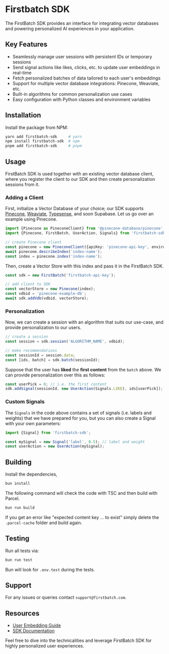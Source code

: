 # Firstbatch SDK

The FirstBatch SDK provides an interface for integrating vector databases and powering personalized AI experiences in your application.

## Key Features

- Seamlessly manage user sessions with persistent IDs or temporary sessions
- Send signal actions like likes, clicks, etc. to update user embeddings in real-time
- Fetch personalized batches of data tailored to each user's embeddings
- Support for multiple vector database integrations: Pinecone, Weaviate, etc.
- Built-in algorithms for common personalization use cases
- Easy configuration with Python classes and environment variables

## Installation

Install the package from NPM:

```sh
yarn add firstbatch-sdk     # yarn
npm install firstbatch-sdk  # npm
pnpm add firstbatch-sdk     # pnpm
```

## Usage

FirstBatch SDK is used together with an existing vector database client, where you register the client to our SDK and then create personalization sessions from it.

### Adding a Client

First, initialize a Vector Database of your choice; our SDK supports [Pinecone](https://www.npmjs.com/package/@pinecone-database/pinecone), [Weaviate](https://www.npmjs.com/package/weaviate-ts-client), [Typesense](https://www.npmjs.com/package/typesense), and soon Supabase. Let us go over an example using Pinecone.

```ts
import {Pinecone as PineconeClient} from '@pinecone-database/pinecone';
import {Pinecone, FirstBatch, UserAction, Signals} from 'firstbatch-sdk';

// create Pinecone client
const pinecone = new PineconeClient({apiKey: 'pinecone-api-key', environment: 'pinecone-env'});
await pinecone.describeIndex('index-name');
const index = pinecone.index('index-name');
```

Then, create a Vector Store with this index and pass it in the FirstBatch SDK.

```ts
const sdk = new FirstBatch('firstbatch-api-key');

// add client to SDK
const vectorStore = new Pinecone(index);
const vdbid = 'pinecone-example-db';
await sdk.addVdb(vdbid, vectorStore);
```

### Personalization

Now, we can create a session with an algorithm that suits our use-case, and provide personalization to our users.

```ts
// create a session
const session = sdk.session('ALGORITHM_NAME', vdbid);

// make recommendations
const sessionId = session.data;
const [ids, batch] = sdk.batch(sessionId);
```

Suppose that the user has **liked** the **first content** from the `batch` above. We can provide personalization over this as follows:

```ts
const userPick = 0; // i.e. the first content
sdk.addSignal(sessionId, new UserAction(Signals.LIKE), ids[userPick]);
```

### Custom Signals

The `Signals` in the code above contains a set of signals (i.e. labels and weights) that we have prepared for you, but you can also create a Signal with your own parameters:

```ts
import {Signal} from 'firstbatch-sdk';

const mySignal = new Signal('label', 0.5); // label and weight
const userAction = new UserAction(mySignal);
```

## Building

Install the dependencies,

```bash
bun install
```

The following command will check the code with TSC and then build with Parcel.

```bash
bun run build
```

If you get an error like "expected content key ... to exist" simply delete the `.parcel-cache` folder and build again.

## Testing

Run all tests via:

```bash
bun run test
```

Bun will look for `.env.test` during the tests.

## Support

For any issues or queries contact `support@firstbatch.com`.

## Resources

- [User Embedding Guide](https://firstbatch.gitbook.io/user-embeddings/)
- [SDK Documentation](https://firstbatch.gitbook.io/firstbatch-sdk/)

Feel free to dive into the technicalities and leverage FirstBatch SDK for highly personalized user experiences.
